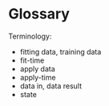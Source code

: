 # Glossary


Terminology:

* fitting data, training data
* fit-time
* apply data
* apply-time
* data in, data result
* state